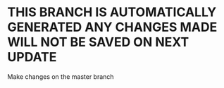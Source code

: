 # THIS BRANCH IS AUTOMATICALLY GENERATED ANY CHANGES MADE WILL NOT BE SAVED ON NEXT UPDATE

Make changes on the master branch

